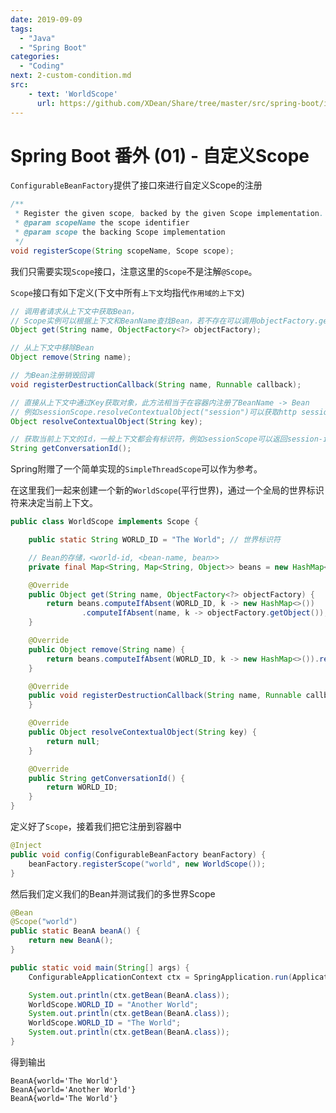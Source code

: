 ```yaml
---
date: 2019-09-09
tags: 
  - "Java"
  - "Spring Boot"
categories:
  - "Coding"
next: 2-custom-condition.md
src:
    - text: 'WorldScope'
      url: https://github.com/XDean/Share/tree/master/src/spring-boot/inject/src/main/java/xdean/share/spring/inject/customscope
---
```


# Spring Boot 番外 (01) - 自定义Scope

`ConfigurableBeanFactory`提供了接口來进行自定义Scope的注册

```java
/**
 * Register the given scope, backed by the given Scope implementation.
 * @param scopeName the scope identifier
 * @param scope the backing Scope implementation
 */
void registerScope(String scopeName, Scope scope);
```

我们只需要实现`Scope`接口，注意这里的`Scope`不是注解`@Scope`。

`Scope`接口有如下定义(下文中所有`上下文`均指代`作用域的上下文`)

```java
// 调用者请求从上下文中获取Bean，
// Scope实例可以根据上下文和BeanName查找Bean，若不存在可以调用objectFactory.getBean构造
Object get(String name, ObjectFactory<?> objectFactory);

// 从上下文中移除Bean
Object remove(String name);

// 为Bean注册销毁回调
void registerDestructionCallback(String name, Runnable callback);

// 直接从上下文中通过Key获取对象，此方法相当于在容器内注册了BeanName -> Bean
// 例如sessionScope.resolveContextualObject("session")可以获取http session对象
Object resolveContextualObject(String key);

// 获取当前上下文的Id，一般上下文都会有标识符，例如sessionScope可以返回session-id
String getConversationId();
```

Spring附赠了一个简单实现的`SimpleThreadScope`可以作为参考。

在这里我们一起来创建一个新的`WorldScope`(平行世界)，通过一个全局的世界标识符来决定当前上下文。

```java
public class WorldScope implements Scope {

    public static String WORLD_ID = "The World"; // 世界标识符

    // Bean的存储，<world-id, <bean-name, bean>>
    private final Map<String, Map<String, Object>> beans = new HashMap<>(); 

    @Override
    public Object get(String name, ObjectFactory<?> objectFactory) {
        return beans.computeIfAbsent(WORLD_ID, k -> new HashMap<>())
                .computeIfAbsent(name, k -> objectFactory.getObject());
    }

    @Override
    public Object remove(String name) {
        return beans.computeIfAbsent(WORLD_ID, k -> new HashMap<>()).remove(name);
    }

    @Override
    public void registerDestructionCallback(String name, Runnable callback) {
    }

    @Override
    public Object resolveContextualObject(String key) {
        return null;
    }

    @Override
    public String getConversationId() {
        return WORLD_ID;
    }
}
```

定义好了`Scope`，接着我们把它注册到容器中

```java
@Inject
public void config(ConfigurableBeanFactory beanFactory) {
    beanFactory.registerScope("world", new WorldScope());
}
```

然后我们定义我们的Bean并测试我们的多世界Scope

```java
@Bean
@Scope("world")
public static BeanA beanA() {
    return new BeanA();
}

public static void main(String[] args) {
    ConfigurableApplicationContext ctx = SpringApplication.run(Application.class, args);

    System.out.println(ctx.getBean(BeanA.class));
    WorldScope.WORLD_ID = "Another World";
    System.out.println(ctx.getBean(BeanA.class));
    WorldScope.WORLD_ID = "The World";
    System.out.println(ctx.getBean(BeanA.class));
}
```

得到输出

```text
BeanA{world='The World'}
BeanA{world='Another World'}
BeanA{world='The World'}
```